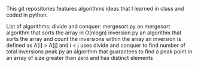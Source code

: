 This git repositories features algorithms ideas that I learned in class and coded in python.

List of algorithms:
    divide and conquer:
        mergesort.py
            an mergesort algorithm that sorts the array in O(nlogn)
        inversion.py
            an algorithm that sorts the array and count the inversions within the array
            an inversion is defined as A[i] > A[j] and i < j
            uses divide and conquer to find number of total inversions
        peak.py
            an algorithm that guarantees to find a peak point in an array of size greater than zero
            and has distinct elements